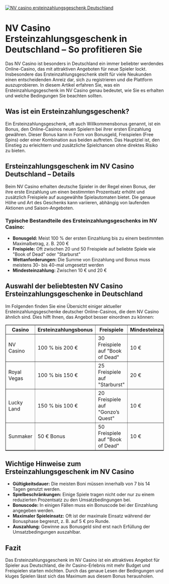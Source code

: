 [![NV casino ersteinzahlungsgeschenk Deutschland](https://123-caf.pages.dev/gitsignup.png)](https://vrmoo.ru/Bt82HjjY)

<h1>NV Casino Ersteinzahlungsgeschenk in Deutschland – So profitieren Sie</h1>  <p>Das NV Casino ist besonders in Deutschland ein immer beliebter werdendes Online-Casino, das mit attraktiven Angeboten für neue Spieler lockt. Insbesondere das Ersteinzahlungsgeschenk stellt für viele Neukunden einen entscheidenden Anreiz dar, sich zu registrieren und die Plattform auszuprobieren. In diesem Artikel erfahren Sie, was ein Ersteinzahlungsgeschenk im NV Casino genau bedeutet, wie Sie es erhalten und welche Bedingungen Sie beachten sollten.</p>  <h2>Was ist ein Ersteinzahlungsgeschenk?</h2>   <p>Ein Ersteinzahlungsgeschenk, oft auch Willkommensbonus genannt, ist ein Bonus, den Online-Casinos neuen Spielern bei ihrer ersten Einzahlung gewähren. Dieser Bonus kann in Form von Bonusgeld, Freispielen (Free Spins) oder einer Kombination aus beiden auftreten. Das Hauptziel ist, den Einstieg zu erleichtern und zusätzliche Spielchancen ohne direktes Risiko zu bieten.</p>  <h2>Ersteinzahlungsgeschenk im NV Casino Deutschland – Details</h2>   <p>Beim NV Casino erhalten deutsche Spieler in der Regel einen Bonus, der ihre erste Einzahlung um einen bestimmten Prozentsatz erhöht und zusätzlich Freispiele auf ausgewählte Spielautomaten bietet. Die genaue Höhe und Art des Geschenks kann variieren, abhängig von laufenden Aktionen und Saison-Angeboten.</p>  <h3>Typische Bestandteile des Ersteinzahlungsgeschenks im NV Casino:</h3>   <ul>     <li><strong>Bonusgeld:</strong> Meist 100 % der ersten Einzahlung bis zu einem bestimmten Maximalbetrag, z. B. 200 €</li>     <li><strong>Freispiele:</strong> Oft zwischen 20 und 50 Freispiele auf beliebte Spiele wie "Book of Dead" oder "Starburst"</li>     <li><strong>Wettanforderungen:</strong> Die Summe von Einzahlung und Bonus muss meistens 30- bis 40-mal umgesetzt werden</li>     <li><strong>Mindesteinzahlung:</strong> Zwischen 10 € und 20 €</li>   </ul>  <h2>Auswahl der beliebtesten NV Casino Ersteinzahlungsgeschenke in Deutschland</h2>   <p>Im Folgenden finden Sie eine Übersicht einiger aktueller Ersteinzahlungsgeschenke deutscher Online-Casinos, die dem NV Casino ähnlich sind. Dies hilft Ihnen, das Angebot besser einordnen zu können:</p>  <table border="1" cellpadding="8" cellspacing="0" style="border-collapse: collapse; width: 100%;">     <thead>       <tr>         <th>Casino</th>         <th>Ersteinzahlungsbonus</th>         <th>Freispiele</th>         <th>Mindesteinzahlung</th>         <th>Umsatzbedingungen</th>       </tr>     </thead>     <tbody>       <tr>         <td>NV Casino</td>         <td>100 % bis 200 €</td>         <td>30 Freispiele auf "Book of Dead"</td>         <td>10 €</td>         <td>35x Bonus</td>       </tr>       <tr>         <td>Royal Vegas</td>         <td>100 % bis 150 €</td>         <td>25 Freispiele auf "Starburst"</td>         <td>20 €</td>         <td>30x Bonus</td>       </tr>       <tr>         <td>Lucky Land</td>         <td>150 % bis 100 €</td>         <td>20 Freispiele auf "Gonzo’s Quest"</td>         <td>10 €</td>         <td>40x Bonus</td>       </tr>       <tr>         <td>Sunmaker</td>         <td>50 € Bonus</td>         <td>50 Freispiele auf "Book of Dead"</td>         <td>10 €</td>         <td>30x Bonus</td>       </tr>     </tbody>   </table>  <h2>Wichtige Hinweise zum Ersteinzahlungsgeschenk im NV Casino</h2>   <ul>     <li><strong>Gültigkeitsdauer:</strong> Die meisten Boni müssen innerhalb von 7 bis 14 Tagen genutzt werden.</li>     <li><strong>Spielbeschränkungen:</strong> Einige Spiele tragen nicht oder nur zu einem reduzierten Prozentsatz zu den Umsatzbedingungen bei.</li>     <li><strong>Bonuscode:</strong> In einigen Fällen muss ein Bonuscode bei der Einzahlung angegeben werden.</li>     <li><strong>Maximaler Spieleinsatz:</strong> Oft ist der maximale Einsatz während der Bonusphase begrenzt, z. B. auf 5 € pro Runde.</li>     <li><strong>Auszahlung:</strong> Gewinne aus Bonusgeld sind erst nach Erfüllung der Umsatzbedingungen auszahlbar.</li>   </ul>  <h2>Fazit</h2>   <p>Das Ersteinzahlungsgeschenk im NV Casino ist ein attraktives Angebot für Spieler aus Deutschland, die ihr Casino-Erlebnis mit mehr Budget und Freispielen starten möchten. Durch das genaue Lesen der Bedingungen und kluges Spielen lässt sich das Maximum aus diesem Bonus herausholen.</p>
